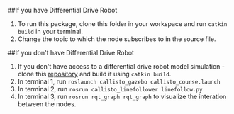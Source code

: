 ##If you have Differential Drive Robot
1. To run this package, clone this folder in your workspace and run `catkin build` in your terminal. 
2. Change the topic to which the node subscribes to in the source file. 

##If you don't have Differential Drive Robot
1. If you don't have access to a differential drive robot model simulation - clone this [repository](https://github.com/karanchawla/CallistoRover)
and build it using `catkin build`.
2. In terminal 1, run `roslaunch callisto_gazebo callisto_course.launch`
3. In terminal 2, run `rosrun callisto_linefollower linefollow.py`
4. In terminal 3, run `rosrun rqt_graph rqt_graph` to visualize the interation between the nodes.
